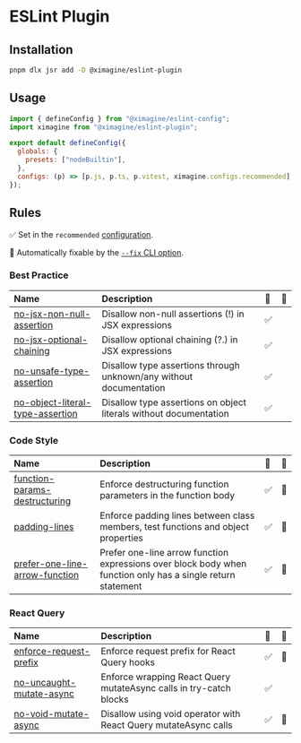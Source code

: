 # ESLint Plugin

## Installation

```bash
pnpm dlx jsr add -D @ximagine/eslint-plugin
```

## Usage

```javascript
import { defineConfig } from "@ximagine/eslint-config";
import ximagine from "@ximagine/eslint-plugin";

export default defineConfig({
  globals: {
    presets: ["nodeBuiltin"],
  },
  configs: (p) => [p.js, p.ts, p.vitest, ximagine.configs.recommended],
});
```

## Rules

<!-- Do not manually modify this list. Run: `pnpm run gen:docs` -->
<!-- begin auto-generated rules list -->

✅ Set in the `recommended` [configuration](https://github.com/ximagine-ai/eslint-plugin#configs).

🔧 Automatically fixable by the [`--fix` CLI option](https://eslint.org/docs/user-guide/command-line-interface#--fix).

### Best Practice

| Name                                                                              | Description                                                        | 💼  | 🔧  |
| :-------------------------------------------------------------------------------- | :----------------------------------------------------------------- | :-- | :-- |
| [no-jsx-non-null-assertion](src/rules/no-jsx-non-null-assertion.md)               | Disallow non-null assertions (!) in JSX expressions                | ✅  |     |
| [no-jsx-optional-chaining](src/rules/no-jsx-optional-chaining.md)                 | Disallow optional chaining (?.) in JSX expressions                 | ✅  |     |
| [no-unsafe-type-assertion](src/rules/no-unsafe-type-assertion.md)                 | Disallow type assertions through unknown/any without documentation | ✅  |     |
| [no-object-literal-type-assertion](src/rules/no-object-literal-type-assertion.md) | Disallow type assertions on object literals without documentation  | ✅  |     |

### Code Style

| Name                                                                          | Description                                                                                                 | 💼  | 🔧  |
| :---------------------------------------------------------------------------- | :---------------------------------------------------------------------------------------------------------- | :-- | :-- |
| [function-params-destructuring](src/rules/function-params-destructuring.md)   | Enforce destructuring function parameters in the function body                                              | ✅  | 🔧  |
| [padding-lines](src/rules/padding-lines.md)                                   | Enforce padding lines between class members, test functions and object properties                           | ✅  | 🔧  |
| [prefer-one-line-arrow-function](src/rules/prefer-one-line-arrow-function.md) | Prefer one-line arrow function expressions over block body when function only has a single return statement | ✅  | 🔧  |

### React Query

| Name                                                              | Description                                                        | 💼  | 🔧  |
| :---------------------------------------------------------------- | :----------------------------------------------------------------- | :-- | :-- |
| [enforce-request-prefix](src/rules/enforce-request-prefix.md)     | Enforce request prefix for React Query hooks                       | ✅  | 🔧  |
| [no-uncaught-mutate-async](src/rules/no-uncaught-mutate-async.md) | Enforce wrapping React Query mutateAsync calls in try-catch blocks | ✅  |     |
| [no-void-mutate-async](src/rules/no-void-mutate-async.md)         | Disallow using void operator with React Query mutateAsync calls    | ✅  | 🔧  |

<!-- end auto-generated rules list -->

